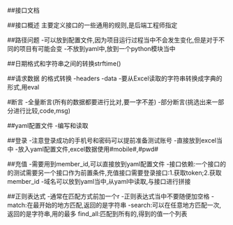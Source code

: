 ##接口文档

##接口概述
主要定义接口的一些通用的规则,是后端工程师指定

##路径问题
-可以放到配置文件,因为项目运行过程当中不会发生变化,但是对于不同的项目有可能会变
-不放到yaml中,放到一个python模块当中

##日期格式和字符串之间的转换strftime()

##请求数据 的格式转换
-headers
-data
-要从Excel读取的字符串转换成字典的形式,用eval

#断言
-全量断言(所有的数据都要进行比对,要一字不差)
-部分断言(挑选出来一部分进行比较,code,msg)

##yaml配置文件
-编写和读取

##登录
-注意登录成功的手机号和密码可以提前准备测试账号
-直接放到excel当中
-放入yaml配置文件,excel数据使用#mobile#,#pwd#

##充值
-需要用到member_id,可以直接放到yaml配置文件
-接口依赖:一个接口的的测试需要另一个接口作为前置条件,充值接口需要登录接口:1.获取token;2.获取member_id
-域名可以放到yaml当中,从yaml中读取,与接口进行拼接

##正则表达式
-通常在匹配方式前加一个r
-正则表达式当中不要随便加空格
-match:在最开始的地方匹配,返回的是字符串
-search:可以在任意地方匹配一次,返回的是字符串,用的最多
find_all:匹配到所有的,得到的值一个列表




